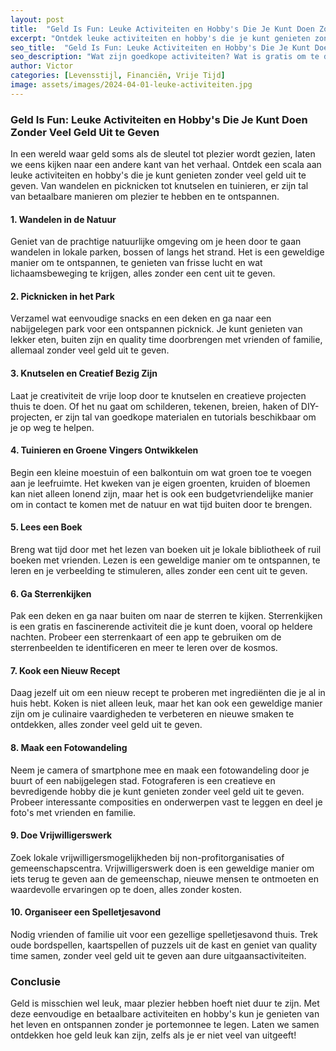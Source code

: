 ```yaml
---
layout: post
title:  "Geld Is Fun: Leuke Activiteiten en Hobby's Die Je Kunt Doen Zonder Veel Geld Uit te Geven"
excerpt: "Ontdek leuke activiteiten en hobby's die je kunt genieten zonder je portemonnee te legen"
seo_title:  "Geld Is Fun: Leuke Activiteiten en Hobby's Die Je Kunt Doen Zonder Veel Geld Uit te Geven"
seo_description: "Wat zijn goedkope activiteiten? Wat is gratis om te doen? Ontdek een scala aan leuke activiteiten en hobby's die je kunt genieten zonder veel geld uit te geven. Van wandelen en picknicken tot knutselen en tuinieren, er zijn tal van betaalbare manieren om plezier te hebben en te ontspannen."
author: Victor
categories: [Levensstijl, Financiën, Vrije Tijd]
image: assets/images/2024-04-01-leuke-activiteiten.jpg
---
```


### Geld Is Fun: Leuke Activiteiten en Hobby's Die Je Kunt Doen Zonder Veel Geld Uit te Geven

In een wereld waar geld soms als de sleutel tot plezier wordt gezien, laten we eens kijken naar een andere kant van het verhaal. Ontdek een scala aan leuke activiteiten en hobby's die je kunt genieten zonder veel geld uit te geven. Van wandelen en picknicken tot knutselen en tuinieren, er zijn tal van betaalbare manieren om plezier te hebben en te ontspannen.

#### 1. Wandelen in de Natuur

Geniet van de prachtige natuurlijke omgeving om je heen door te gaan wandelen in lokale parken, bossen of langs het strand. Het is een geweldige manier om te ontspannen, te genieten van frisse lucht en wat lichaamsbeweging te krijgen, alles zonder een cent uit te geven.

#### 2. Picknicken in het Park

Verzamel wat eenvoudige snacks en een deken en ga naar een nabijgelegen park voor een ontspannen picknick. Je kunt genieten van lekker eten, buiten zijn en quality time doorbrengen met vrienden of familie, allemaal zonder veel geld uit te geven.

#### 3. Knutselen en Creatief Bezig Zijn

Laat je creativiteit de vrije loop door te knutselen en creatieve projecten thuis te doen. Of het nu gaat om schilderen, tekenen, breien, haken of DIY-projecten, er zijn tal van goedkope materialen en tutorials beschikbaar om je op weg te helpen.

#### 4. Tuinieren en Groene Vingers Ontwikkelen

Begin een kleine moestuin of een balkontuin om wat groen toe te voegen aan je leefruimte. Het kweken van je eigen groenten, kruiden of bloemen kan niet alleen lonend zijn, maar het is ook een budgetvriendelijke manier om in contact te komen met de natuur en wat tijd buiten door te brengen.

#### 5. Lees een Boek

Breng wat tijd door met het lezen van boeken uit je lokale bibliotheek of ruil boeken met vrienden. Lezen is een geweldige manier om te ontspannen, te leren en je verbeelding te stimuleren, alles zonder een cent uit te geven.

#### 6. Ga Sterrenkijken

Pak een deken en ga naar buiten om naar de sterren te kijken. Sterrenkijken is een gratis en fascinerende activiteit die je kunt doen, vooral op heldere nachten. Probeer een sterrenkaart of een app te gebruiken om de sterrenbeelden te identificeren en meer te leren over de kosmos.

#### 7. Kook een Nieuw Recept

Daag jezelf uit om een nieuw recept te proberen met ingrediënten die je al in huis hebt. Koken is niet alleen leuk, maar het kan ook een geweldige manier zijn om je culinaire vaardigheden te verbeteren en nieuwe smaken te ontdekken, alles zonder veel geld uit te geven.

#### 8. Maak een Fotowandeling

Neem je camera of smartphone mee en maak een fotowandeling door je buurt of een nabijgelegen stad. Fotograferen is een creatieve en bevredigende hobby die je kunt genieten zonder veel geld uit te geven. Probeer interessante composities en onderwerpen vast te leggen en deel je foto's met vrienden en familie.

#### 9. Doe Vrijwilligerswerk

Zoek lokale vrijwilligersmogelijkheden bij non-profitorganisaties of gemeenschapscentra. Vrijwilligerswerk doen is een geweldige manier om iets terug te geven aan de gemeenschap, nieuwe mensen te ontmoeten en waardevolle ervaringen op te doen, alles zonder kosten.

#### 10. Organiseer een Spelletjesavond

Nodig vrienden of familie uit voor een gezellige spelletjesavond thuis. Trek oude bordspellen, kaartspellen of puzzels uit de kast en geniet van quality time samen, zonder veel geld uit te geven aan dure uitgaansactiviteiten.

### Conclusie

Geld is misschien wel leuk, maar plezier hebben hoeft niet duur te zijn. Met deze eenvoudige en betaalbare activiteiten en hobby's kun je genieten van het leven en ontspannen zonder je portemonnee te legen. Laten we samen ontdekken hoe geld leuk kan zijn, zelfs als je er niet veel van uitgeeft!
